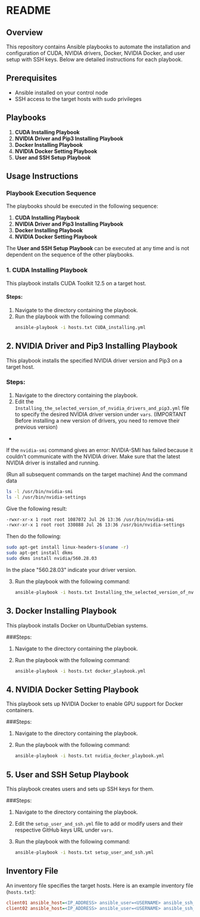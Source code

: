 # README

## Overview

This repository contains Ansible playbooks to automate the installation and configuration of CUDA, NVIDIA drivers, Docker, NVIDIA Docker, and user setup with SSH keys. Below are detailed instructions for each playbook.

## Prerequisites

- Ansible installed on your control node
- SSH access to the target hosts with sudo privileges

## Playbooks

1. **CUDA Installing Playbook**
2. **NVIDIA Driver and Pip3 Installing Playbook**
3. **Docker Installing Playbook**
4. **NVIDIA Docker Setting Playbook**
5. **User and SSH Setup Playbook**

## Usage Instructions

### Playbook Execution Sequence

The playbooks should be executed in the following sequence:

1. **CUDA Installing Playbook**
2. **NVIDIA Driver and Pip3 Installing Playbook**
3. **Docker Installing Playbook**
4. **NVIDIA Docker Setting Playbook**

The **User and SSH Setup Playbook** can be executed at any time and is not dependent on the sequence of the other playbooks.

### 1. CUDA Installing Playbook

This playbook installs CUDA Toolkit 12.5 on a target host.

#### Steps:
1. Navigate to the directory containing the playbook.
2. Run the playbook with the following command:
   ```sh
   ansible-playbook -i hosts.txt CUDA_installing.yml

## 2. NVIDIA Driver and Pip3 Installing Playbook

This playbook installs the specified NVIDIA driver version and Pip3 on a target host.

### Steps:

1. Navigate to the directory containing the playbook.
2. Edit the `Installing_the_selected_version_of_nvidia_drivers_and_pip3.yml` file to specify the desired NVIDIA driver version under `vars`. (IMPORTANT Before installing a new version of drivers, you need to remove their previous version)
*
If the `nvidia-smi` command gives an error:
NVIDIA-SMI has failed because it couldn't communicate with the NVIDIA driver. Make sure that the latest NVIDIA driver is installed and running.

(Run all subsequent commands on the target machine)
And the command data 

```sh
ls -l /usr/bin/nvidia-smi
ls -l /usr/bin/nvidia-settings
```

Give the following result:
```sh
-rwxr-xr-x 1 root root 1087072 Jul 26 13:36 /usr/bin/nvidia-smi
-rwxr-xr-x 1 root root 330888 Jul 26 13:36 /usr/bin/nvidia-settings
```

Then do the following:
```sh
sudo apt-get install linux-headers-$(uname -r)
sudo apt-get install dkms
sudo dkms install nvidia/560.28.03
```
In the place "560.28.03" indicate your driver version.

3. Run the playbook with the following command:

   ```sh
   ansible-playbook -i hosts.txt Installing_the_selected_version_of_nvidia_drivers_and_pip3.yml

## 3. Docker Installing Playbook

This playbook installs Docker on Ubuntu/Debian systems.

###Steps:
1. Navigate to the directory containing the playbook.
2. Run the playbook with the following command:

    ```sh
    ansible-playbook -i hosts.txt docker_playbook.yml
    ```

## 4. NVIDIA Docker Setting Playbook

This playbook sets up NVIDIA Docker to enable GPU support for Docker containers.

###Steps:
1. Navigate to the directory containing the playbook.
2. Run the playbook with the following command:

    ```sh
    ansible-playbook -i hosts.txt nvidia_docker_playbook.yml
    ```

## 5. User and SSH Setup Playbook

This playbook creates users and sets up SSH keys for them.

###Steps:
1. Navigate to the directory containing the playbook.
2. Edit the `setup_user_and_ssh.yml` file to add or modify users and their respective GitHub keys URL under `vars`.
3. Run the playbook with the following command:

    ```sh
    ansible-playbook -i hosts.txt setup_user_and_ssh.yml
    ```

## Inventory File

An inventory file specifies the target hosts. Here is an example inventory file (`hosts.txt`):

```ini
client01 ansible_host=<IP_ADDRESS> ansible_user=<USERNAME> ansible_ssh_private_keyfile=<PATH_TO_PRIVATE_KEY>
client02 ansible_host=<IP_ADDRESS> ansible_user=<USERNAME> ansible_ssh_pass=<PASSWORD>
